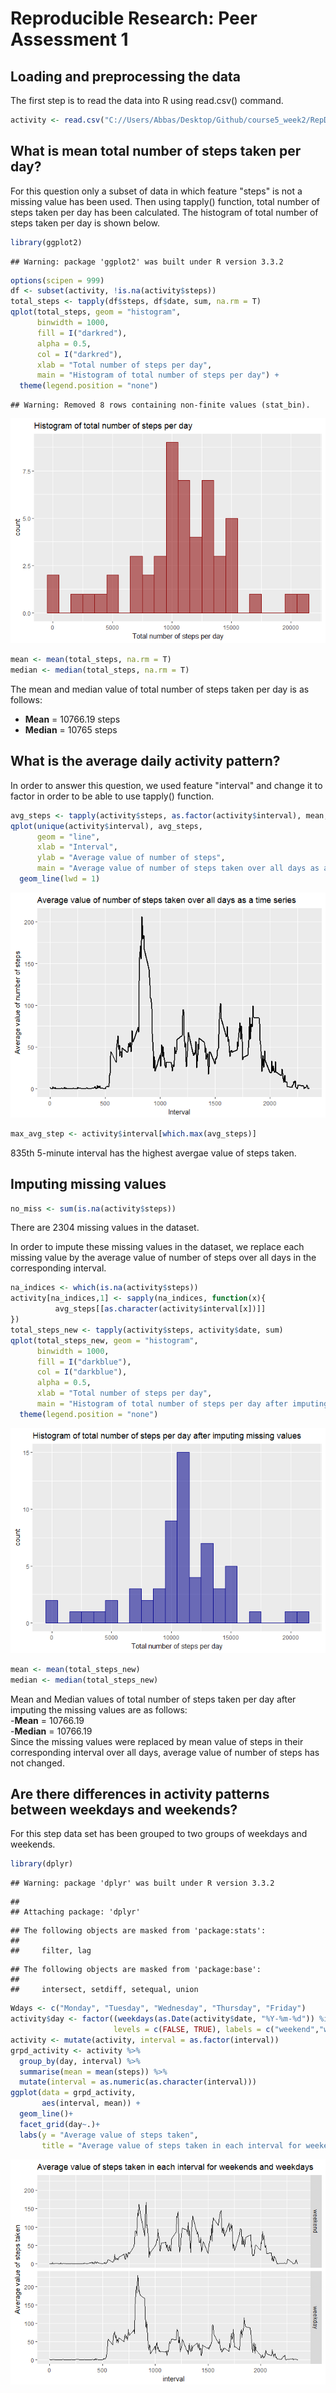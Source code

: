 # Reproducible Research: Peer Assessment 1


## Loading and preprocessing the data
The first step is to read the data into R using read.csv() command.


```r
activity <- read.csv("C://Users/Abbas/Desktop/Github/course5_week2/RepData_PeerAssessment1/activity/activity.csv", header = TRUE)
```



## What is mean total number of steps taken per day?
For this question only a subset of data in which feature "steps" is not a missing value has been used. Then using tapply() function, total number of steps taken per day has been calculated. The histogram of total number of steps taken per day is shown below. 

```r
library(ggplot2)
```

```
## Warning: package 'ggplot2' was built under R version 3.3.2
```

```r
options(scipen = 999)
df <- subset(activity, !is.na(activity$steps))
total_steps <- tapply(df$steps, df$date, sum, na.rm = T)
qplot(total_steps, geom = "histogram",
      binwidth = 1000, 
      fill = I("darkred"), 
      alpha = 0.5, 
      col = I("darkred"), 
      xlab = "Total number of steps per day", 
      main = "Histogram of total number of steps per day") +
  theme(legend.position = "none")
```

```
## Warning: Removed 8 rows containing non-finite values (stat_bin).
```

![](PA1_template_files/figure-html/unnamed-chunk-2-1.png)<!-- -->

```r
mean <- mean(total_steps, na.rm = T)
median <- median(total_steps, na.rm = T)
```
The mean and median value of total number of steps taken per day is as follows:  
- **Mean** = 10766.19 steps    
- **Median** = 10765 steps 


## What is the average daily activity pattern?
In order to answer this question, we used feature "interval" and change  it to factor in order to be 
able to use tapply() function.


```r
avg_steps <- tapply(activity$steps, as.factor(activity$interval), mean, na.rm = T)
qplot(unique(activity$interval), avg_steps, 
      geom = "line",
      xlab = "Interval", 
      ylab = "Average value of number of steps", 
      main = "Average value of number of steps taken over all days as a time series") +
  geom_line(lwd = 1)
```

![](PA1_template_files/figure-html/unnamed-chunk-3-1.png)<!-- -->

```r
max_avg_step <- activity$interval[which.max(avg_steps)]
```
835th 5-minute interval has the highest avergae value of steps taken.


## Imputing missing values

```r
no_miss <- sum(is.na(activity$steps))
```
There are 2304 missing values in the dataset.  

In order to impute these missing values in the dataset, we replace each missing value by the average 
value of number of steps over all days in the corresponding interval.

```r
na_indices <- which(is.na(activity$steps))
activity[na_indices,1] <- sapply(na_indices, function(x){
          avg_steps[[as.character(activity$interval[x])]]
})
total_steps_new <- tapply(activity$steps, activity$date, sum)
qplot(total_steps_new, geom = "histogram",
      binwidth = 1000, 
      fill = I("darkblue"),
      col = I("darkblue"),
      alpha = 0.5, 
      xlab = "Total number of steps per day", 
      main = "Histogram of total number of steps per day after imputing missing values") +
  theme(legend.position = "none")
```

![](PA1_template_files/figure-html/unnamed-chunk-5-1.png)<!-- -->

```r
mean <- mean(total_steps_new)
median <- median(total_steps_new)
```
Mean and Median values of total number of steps taken per day after imputing the missing values are as follows:  
-**Mean** = 10766.19  
-**Median** = 10766.19  
Since the missing values were replaced by mean value of steps in their corresponding interval over all days, average value of number of steps has not changed.  


## Are there differences in activity patterns between weekdays and weekends?
For this step data set has been grouped to two groups of weekdays and weekends. 

```r
library(dplyr)
```

```
## Warning: package 'dplyr' was built under R version 3.3.2
```

```
## 
## Attaching package: 'dplyr'
```

```
## The following objects are masked from 'package:stats':
## 
##     filter, lag
```

```
## The following objects are masked from 'package:base':
## 
##     intersect, setdiff, setequal, union
```

```r
Wdays <- c("Monday", "Tuesday", "Wednesday", "Thursday", "Friday")
activity$day <- factor((weekdays(as.Date(activity$date, "%Y-%m-%d")) %in% Wdays),
                       levels = c(FALSE, TRUE), labels = c("weekend","weekday"))
activity <- mutate(activity, interval = as.factor(interval))
grpd_activity <- activity %>% 
  group_by(day, interval) %>%
  summarise(mean = mean(steps)) %>%
  mutate(interval = as.numeric(as.character(interval)))
ggplot(data = grpd_activity, 
       aes(interval, mean)) +
  geom_line()+
  facet_grid(day~.)+
  labs(y = "Average value of steps taken", 
       title = "Average value of steps taken in each interval for weekends and weekdays")
```

![](PA1_template_files/figure-html/unnamed-chunk-6-1.png)<!-- -->
